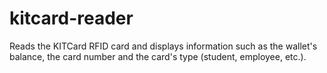 kitcard-reader
==============

Reads the KITCard RFID card and displays information such as the wallet's balance, the card number and the card's type (student, employee, etc.).
